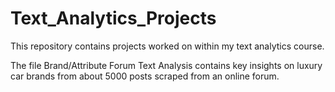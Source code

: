 # Text_Analytics_Projects

This repository contains projects worked on within my text analytics course. 

The file Brand/Attribute Forum Text Analysis contains key insights on luxury car brands from about 5000 posts scraped from an online forum.
